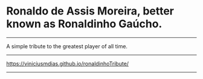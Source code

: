 # Ronaldo de Assis Moreira, better known as Ronaldinho Gaúcho.

-----

A simple tribute to the greatest player of all time.

-----

https://viniciusmdias.github.io/ronaldinhoTribute/

-----
